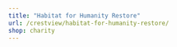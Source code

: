 ```yaml
---
title: "Habitat for Humanity Restore"
url: /crestview/habitat-for-humanity-restore/
shop: charity
---
```

